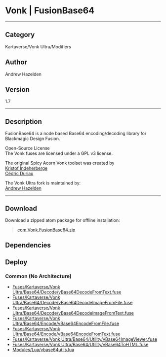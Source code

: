 # Vonk | FusionBase64
___

## Category
Kartaverse/Vonk Ultra/Modifiers

## Author
Andrew Hazelden

## Version
1.7

___

## Description
<p>FusionBase64 is a node based Base64 encoding/decoding library for Blackmagic Design Fusion.</p>

<p>Open-Source License<br>
The Vonk fuses are licensed under a GPL v3 license.</p>

<p>The original Spicy Acorn Vonk toolset was created by<br>
<a href="mailto:xmnr0x23@gmail.com">Kristof Indeherberge</a><br>
<a href="mailto:duriau.cedric@live.be">Cédric Duriau</a></p>

<p>The Vonk Ultra fork is maintained by:<br>
<a href="mailto:andrew@andrewhazelden.com">Andrew Hazelden</a></p>

___

## Download

Download a zipped atom package for offline installation:
> [com.Vonk.FusionBase64.zip](https://gitlab.com/WeSuckLess/Reactor/-/archive/master/Reactor-master.zip?path=Atoms/com.Vonk.FusionBase64)  

## Dependencies

## Deploy

### Common (No Architecture)

<ul>
<li><a href="https://gitlab.com/WeSuckLess/Reactor/-/blob/master/Atoms/com.Vonk.FusionBase64/Fuses/Kartaverse/Vonk Ultra/Base64/Decode/vBase64DecodeFromText.fuse?ref_type=heads">Fuses/Kartaverse/Vonk Ultra/Base64/Decode/vBase64DecodeFromText.fuse</a></li>
<li><a href="https://gitlab.com/WeSuckLess/Reactor/-/blob/master/Atoms/com.Vonk.FusionBase64/Fuses/Kartaverse/Vonk Ultra/Base64/Decode/vBase64DecodeImageFromFile.fuse?ref_type=heads">Fuses/Kartaverse/Vonk Ultra/Base64/Decode/vBase64DecodeImageFromFile.fuse</a></li>
<li><a href="https://gitlab.com/WeSuckLess/Reactor/-/blob/master/Atoms/com.Vonk.FusionBase64/Fuses/Kartaverse/Vonk Ultra/Base64/Decode/vBase64DecodeImageFromText.fuse?ref_type=heads">Fuses/Kartaverse/Vonk Ultra/Base64/Decode/vBase64DecodeImageFromText.fuse</a></li>
<li><a href="https://gitlab.com/WeSuckLess/Reactor/-/blob/master/Atoms/com.Vonk.FusionBase64/Fuses/Kartaverse/Vonk Ultra/Base64/Encode/vBase64EncodeFromFile.fuse?ref_type=heads">Fuses/Kartaverse/Vonk Ultra/Base64/Encode/vBase64EncodeFromFile.fuse</a></li>
<li><a href="https://gitlab.com/WeSuckLess/Reactor/-/blob/master/Atoms/com.Vonk.FusionBase64/Fuses/Kartaverse/Vonk Ultra/Base64/Encode/vBase64EncodeFromText.fuse?ref_type=heads">Fuses/Kartaverse/Vonk Ultra/Base64/Encode/vBase64EncodeFromText.fuse</a></li>
<li><a href="https://gitlab.com/WeSuckLess/Reactor/-/blob/master/Atoms/com.Vonk.FusionBase64/Fuses/Kartaverse/Vonk Ultra/Base64/Utility/vBase64ImageViewer.fuse?ref_type=heads">Fuses/Kartaverse/Vonk Ultra/Base64/Utility/vBase64ImageViewer.fuse</a></li>
<li><a href="https://gitlab.com/WeSuckLess/Reactor/-/blob/master/Atoms/com.Vonk.FusionBase64/Fuses/Kartaverse/Vonk Ultra/Base64/Utility/vBase64ToHTML.fuse?ref_type=heads">Fuses/Kartaverse/Vonk Ultra/Base64/Utility/vBase64ToHTML.fuse</a></li>
<li><a href="https://gitlab.com/WeSuckLess/Reactor/-/blob/master/Atoms/com.Vonk.FusionBase64/Modules/Lua/vbase64utils.lua?ref_type=heads">Modules/Lua/vbase64utils.lua</a></li>
</ul>
